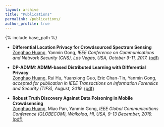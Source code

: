 ```yaml
---
layout: archive
title: "Publications"
permalink: /publications/
author_profile: true
---
```

{% include base_path %}

* <b>Differential Location Privacy for Crowdsourced Spectrum Sensing</b><br/> [Zonghao Huang](https://zonghaohuang007.github.io/home//publications/), Yanmin Gong, <i>IEEE Conference on Communications and Network Security (CNS), Las Vegas, USA, October 9-11, 2017.</i> [(pdf)](https://zonghaohuang007.github.io/home/files/paper1.pdf)

*  <b>DP-ADMM: ADMM-based Distributed Learning with Differential Privacy</b><br/>[Zonghao Huang](https://zonghaohuang007.github.io/home//publications/), Rui Hu, Yuanxiong Guo, Eric Chan-Tin, Yanmin Gong, <i> accepted for publication in IEEE Transactions on Information Forensics and Security (TIFS), August, 2019.</i> [(pdf)](https://zonghaohuang007.github.io/home/files/paper2.pdf)

*  <b>Robust Truth Discovery Against Data Poisoning in Mobile Crowdsensing</b><br/>[Zonghao Huang](https://zonghaohuang007.github.io/home//publications/), Miao Pan, Yanmin Gong, <i> IEEE Global Communications Conference (GLOBECOM), Waikoloa, HI, USA, 9-13 December, 2019.</i> [(pdf)](https://zonghaohuang007.github.io/home/files/paper3.pdf)

